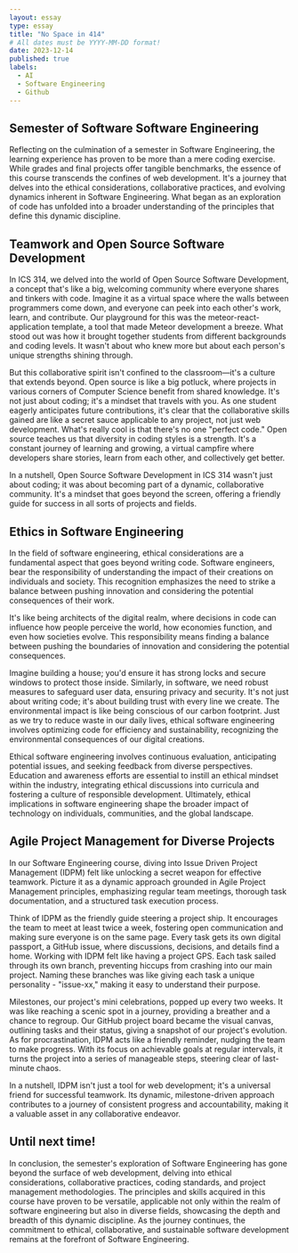 ```yaml
---
layout: essay
type: essay
title: "No Space in 414"
# All dates must be YYYY-MM-DD format!
date: 2023-12-14
published: true
labels:
  - AI
  - Software Engineering
  - Github
---
```


## Semester of Software Software Engineering
Reflecting on the culmination of a semester in Software Engineering, the learning experience has proven to be more than a mere coding exercise. While grades and final projects offer tangible benchmarks, the essence of this course transcends the confines of web development. It's a journey that delves into the ethical considerations, collaborative practices, and evolving dynamics inherent in Software Engineering. What began as an exploration of code has unfolded into a broader understanding of the principles that define this dynamic discipline.

## Teamwork and Open Source Software Development
In ICS 314, we delved into the world of Open Source Software Development, a concept that's like a big, welcoming community where everyone shares and tinkers with code. Imagine it as a virtual space where the walls between programmers come down, and everyone can peek into each other's work, learn, and contribute. Our playground for this was the meteor-react-application template, a tool that made Meteor development a breeze. What stood out was how it brought together students from different backgrounds and coding levels. It wasn't about who knew more but about each person's unique strengths shining through.

But this collaborative spirit isn't confined to the classroom—it's a culture that extends beyond. Open source is like a big potluck, where projects in various corners of Computer Science benefit from shared knowledge. It's not just about coding; it's a mindset that travels with you. As one student eagerly anticipates future contributions, it's clear that the collaborative skills gained are like a secret sauce applicable to any project, not just web development. What's really cool is that there's no one "perfect code." Open source teaches us that diversity in coding styles is a strength. It's a constant journey of learning and growing, a virtual campfire where developers share stories, learn from each other, and collectively get better.

In a nutshell, Open Source Software Development in ICS 314 wasn't just about coding; it was about becoming part of a dynamic, collaborative community. It's a mindset that goes beyond the screen, offering a friendly guide for success in all sorts of projects and fields.

## Ethics in Software Engineering
In the field of software engineering, ethical considerations are a fundamental aspect that goes beyond writing code. Software engineers, bear the responsibility of understanding the impact of their creations on individuals and society. This recognition emphasizes the need to strike a balance between pushing innovation and considering the potential consequences of their work.

It's like being architects of the digital realm, where decisions in code can influence how people perceive the world, how economies function, and even how societies evolve. This responsibility means finding a balance between pushing the boundaries of innovation and considering the potential consequences.

Imagine building a house; you'd ensure it has strong locks and secure windows to protect those inside. Similarly, in software, we need robust measures to safeguard user data, ensuring privacy and security. It's not just about writing code; it's about building trust with every line we create. The environmental impact is like being conscious of our carbon footprint. Just as we try to reduce waste in our daily lives, ethical software engineering involves optimizing code for efficiency and sustainability, recognizing the environmental consequences of our digital creations. 

Ethical software engineering involves continuous evaluation, anticipating potential issues, and seeking feedback from diverse perspectives. Education and awareness efforts are essential to instill an ethical mindset within the industry, integrating ethical discussions into curricula and fostering a culture of responsible development. Ultimately, ethical implications in software engineering shape the broader impact of technology on individuals, communities, and the global landscape.

## Agile Project Management for Diverse Projects

In our Software Engineering course, diving into Issue Driven Project Management (IDPM) felt like unlocking a secret weapon for effective teamwork. Picture it as a dynamic approach grounded in Agile Project Management principles, emphasizing regular team meetings, thorough task documentation, and a structured task execution process.

Think of IDPM as the friendly guide steering a project ship. It encourages the team to meet at least twice a week, fostering open communication and making sure everyone is on the same page. Every task gets its own digital passport, a GitHub issue, where discussions, decisions, and details find a home. Working with IDPM felt like having a project GPS. Each task sailed through its own branch, preventing hiccups from crashing into our main project. Naming these branches was like giving each task a unique personality - "issue-xx," making it easy to understand their purpose.

Milestones, our project's mini celebrations, popped up every two weeks. It was like reaching a scenic spot in a journey, providing a breather and a chance to regroup. Our GitHub project board became the visual canvas, outlining tasks and their status, giving a snapshot of our project's evolution. As for procrastination, IDPM acts like a friendly reminder, nudging the team to make progress. With its focus on achievable goals at regular intervals, it turns the project into a series of manageable steps, steering clear of last-minute chaos.

In a nutshell, IDPM isn't just a tool for web development; it's a universal friend for successful teamwork. Its dynamic, milestone-driven approach contributes to a journey of consistent progress and accountability, making it a valuable asset in any collaborative endeavor.

## Until next time!
In conclusion, the semester's exploration of Software Engineering has gone beyond the surface of web development, delving into ethical considerations, collaborative practices, coding standards, and project management methodologies. The principles and skills acquired in this course have proven to be versatile, applicable not only within the realm of software engineering but also in diverse fields, showcasing the depth and breadth of this dynamic discipline. As the journey continues, the commitment to ethical, collaborative, and sustainable software development remains at the forefront of Software Engineering.
